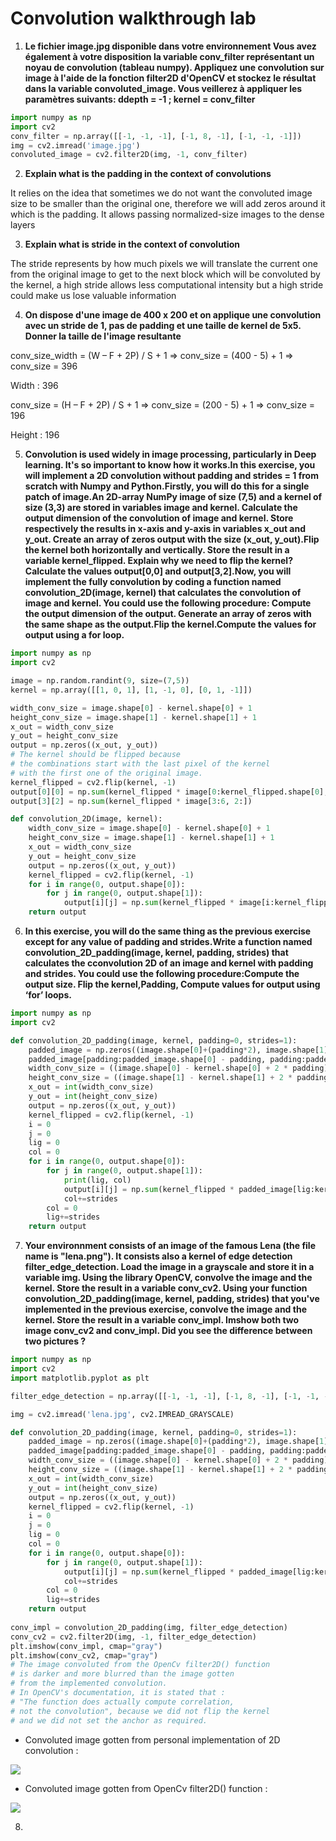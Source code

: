 # Convolution walkthrough lab

1. **Le fichier image.jpg disponible dans votre environnement Vous avez également à votre disposition la variable conv_filter représentant un noyau de convolution (tableau numpy). Appliquez une convolution sur image à l'aide de la fonction filter2D d'OpenCV et stockez le résultat dans la variable convoluted_image. Vous veillerez à appliquer les paramètres suivants: ddepth = -1 ; kernel = conv_filter**

```python
import numpy as np
import cv2
conv_filter = np.array([[-1, -1, -1], [-1, 8, -1], [-1, -1, -1]])
img = cv2.imread('image.jpg')
convoluted_image = cv2.filter2D(img, -1, conv_filter)
```

2. **Explain what is the padding in the context of convolutions**

It relies on the idea that sometimes we do not want the convoluted image size to be smaller than the original one, therefore we will add zeros around it which is the padding. It allows passing normalized-size images to the dense layers

3. **Explain what is stride in the context of convolution**

The stride represents by how much pixels we will translate the current one from the original image to get to the next block which will be convoluted by the kernel, a high stride allows less computational intensity but a high stride could make us lose valuable information

4. **On dispose d'une image de 400 x  200 et on applique une convolution avec un stride de 1, pas de padding et une taille de kernel de 5x5. Donner la taille de l'image resultante**

conv_size_width = (W – F + 2P) / S + 1
=> conv_size = (400 - 5) + 1
=> conv_size = 396

Width : 396

conv_size = (H – F + 2P) / S + 1
=> conv_size = (200 - 5) + 1
=> conv_size = 196

Height : 196

5. **Convolution is used widely in image processing, particularly in Deep learning. It's so important to know how it works.In this exercise, you will implement a 2D convolution without padding and strides = 1 from scratch with Numpy and Python.Firstly, you will do this for a single patch of image.An 2D-array NumPy image of size (7,5) and a kernel of size (3,3) are stored in variables image and kernel. Calculate the output dimension of the convolution of image and kernel. Store  respectively the results in x-axis and y-axis in variables x_out and y_out. Create an array of zeros  output with the size (x_out, y_out).Flip the kernel both horizontally and vertically. Store the result in a variable kernel_flipped. Explain why we need to flip the kernel? Calculate the values output[0,0] and output[3,2].Now, you will implement the fully convolution by coding a function  named convolution_2D(image, kernel) that calculates the convolution of image and kernel. You could use the following procedure: Compute the output dimension of the output. Generate an array of zeros with the same shape as the output.Flip the kernel.Compute the values for output using a for loop.**

```python
import numpy as np
import cv2

image = np.random.randint(9, size=(7,5))
kernel = np.array([[1, 0, 1], [1, -1, 0], [0, 1, -1]])

width_conv_size = image.shape[0] - kernel.shape[0] + 1
height_conv_size = image.shape[1] - kernel.shape[1] + 1
x_out = width_conv_size
y_out = height_conv_size
output = np.zeros((x_out, y_out))
# The kernel should be flipped because
# the combinations start with the last pixel of the kernel
# with the first one of the original image.
kernel_flipped = cv2.flip(kernel, -1)
output[0][0] = np.sum(kernel_flipped * image[0:kernel_flipped.shape[0], 0:kernel_flipped.shape[1]])
output[3][2] = np.sum(kernel_flipped * image[3:6, 2:])

def convolution_2D(image, kernel):
    width_conv_size = image.shape[0] - kernel.shape[0] + 1
    height_conv_size = image.shape[1] - kernel.shape[1] + 1
    x_out = width_conv_size
    y_out = height_conv_size
    output = np.zeros((x_out, y_out))
    kernel_flipped = cv2.flip(kernel, -1)
    for i in range(0, output.shape[0]):
        for j in range(0, output.shape[1]):
            output[i][j] = np.sum(kernel_flipped * image[i:kernel_flipped.shape[0] + i, j:kernel_flipped.shape[1] + j])
    return output
```

6. **In this exercise, you will do the same thing as the previous exercise except for any value of padding and strides.Write a function named convolution_2D_padding(image, kernel, padding, strides) that calculates the cconvolution 2D of an image and kernel with padding and strides. You could use the following procedure:Compute the output size. Flip the kernel,Padding, Compute values for output using ‘for’ loops.**

```python
import numpy as np
import cv2

def convolution_2D_padding(image, kernel, padding=0, strides=1):
    padded_image = np.zeros((image.shape[0]+(padding*2), image.shape[1]+(padding*2)))
    padded_image[padding:padded_image.shape[0] - padding, padding:padded_image.shape[1] - padding] = image[padding:image.shape[0] - padding, padding:image.shape[1] - padding]
    width_conv_size = ((image.shape[0] - kernel.shape[0] + 2 * padding) / strides) + 1
    height_conv_size = ((image.shape[1] - kernel.shape[1] + 2 * padding) / strides) + 1
    x_out = int(width_conv_size)
    y_out = int(height_conv_size)
    output = np.zeros((x_out, y_out))
    kernel_flipped = cv2.flip(kernel, -1)
    i = 0
    j = 0
    lig = 0
    col = 0
    for i in range(0, output.shape[0]):
        for j in range(0, output.shape[1]):
            print(lig, col)
            output[i][j] = np.sum(kernel_flipped * padded_image[lig:kernel_flipped.shape[0] + lig, col:kernel_flipped.shape[1] + col])
            col+=strides
        col = 0
        lig+=strides
    return output
```

7. **Your environnment consists of an image of the famous Lena (the file name is "lena.png"). It consists also a kernel of edge detection filter_edge_detection. Load  the image in a grayscale and store it in a variable img. Using the library OpenCV, convolve the image and the kernel. Store the result in a variable conv_cv2. Using your function convolution_2D_padding(image, kernel, padding, strides) that you've implemented in the previous exercise, convolve the image and the kernel. Store the result in a variable conv_impl. Imshow both two image conv_cv2 and conv_impl. Did you see the difference between two pictures ?** 

```python
import numpy as np
import cv2
import matplotlib.pyplot as plt

filter_edge_detection = np.array([[-1, -1, -1], [-1, 8, -1], [-1, -1, -1]])

img = cv2.imread('lena.jpg', cv2.IMREAD_GRAYSCALE)

def convolution_2D_padding(image, kernel, padding=0, strides=1):
    padded_image = np.zeros((image.shape[0]+(padding*2), image.shape[1]+(padding*2)))
    padded_image[padding:padded_image.shape[0] - padding, padding:padded_image.shape[1] - padding] = image[padding:image.shape[0] - padding, padding:image.shape[1] - padding]
    width_conv_size = ((image.shape[0] - kernel.shape[0] + 2 * padding) / strides) + 1
    height_conv_size = ((image.shape[1] - kernel.shape[1] + 2 * padding) / strides) + 1
    x_out = int(width_conv_size)
    y_out = int(height_conv_size)
    output = np.zeros((x_out, y_out))
    kernel_flipped = cv2.flip(kernel, -1)
    i = 0
    j = 0
    lig = 0
    col = 0
    for i in range(0, output.shape[0]):
        for j in range(0, output.shape[1]):
            output[i][j] = np.sum(kernel_flipped * padded_image[lig:kernel_flipped.shape[0] + lig, col:kernel_flipped.shape[1] + col])
            col+=strides
        col = 0
        lig+=strides
    return output
    
conv_impl = convolution_2D_padding(img, filter_edge_detection)
conv_cv2 = cv2.filter2D(img, -1, filter_edge_detection)
plt.imshow(conv_impl, cmap="gray")
plt.imshow(conv_cv2, cmap="gray")
# The image convoluted from the OpenCv filter2D() function
# is darker and more blurred than the image gotten
# from the implemented convolution.
# In OpenCV's documentation, it is stated that :
# "The function does actually compute correlation, 
# not the convolution", because we did not flip the kernel
# and we did not set the anchor as required.
```

- Convoluted image gotten from personal implementation of 2D convolution :

![](conv_impl_img.JPG)

- Convoluted image gotten from OpenCv filter2D() function :

![](conv_opencv_filter2d.JPG)

8. 